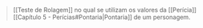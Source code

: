 > [[Teste de Rolagem]] no qual se utilizam os valores da [[Perícia]] [[Capítulo 5 - Perícias#Pontaria|Pontaria]] de um personagem.